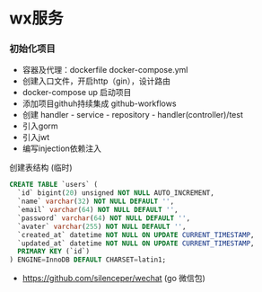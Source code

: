 # wx服务

### 初始化项目
- 容器及代理：dockerfile docker-compose.yml
- 创建入口文件，开启http（gin），设计路由
- docker-compose up 启动项目
- 添加项目githuh持续集成 github-workflows
- 创建 handler - service - repository - handler(controller)/test
- 引入gorm
- 引入jwt
- 编写injection依赖注入

创建表结构 (临时)
```sql
CREATE TABLE `users` (
  `id` bigint(20) unsigned NOT NULL AUTO_INCREMENT,
  `name` varchar(32) NOT NULL DEFAULT '',
  `email` varchar(64) NOT NULL DEFAULT '',
  `password` varchar(64) NOT NULL DEFAULT '',
  `avater` varchar(255) NOT NULL DEFAULT '',
  `created_at` datetime NOT NULL ON UPDATE CURRENT_TIMESTAMP,
  `updated_at` datetime NOT NULL ON UPDATE CURRENT_TIMESTAMP,
  PRIMARY KEY (`id`)
) ENGINE=InnoDB DEFAULT CHARSET=latin1;
```

+ https://github.com/silenceper/wechat  (go 微信包)
